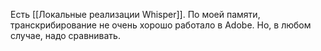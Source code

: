Есть [[Локальные реализации Whisper]]. По моей памяти, транскрибирование не очень хорошо работало в Adobe. Но, в любом случае, надо сравнивать.